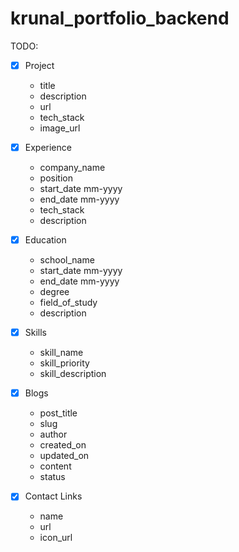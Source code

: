 # krunal_portfolio_backend

TODO:  

- [x] Project  
    - title
    - description
    - url
    - tech_stack
    - image_url

- [x] Experience  
    - company_name
    - position
    - start_date mm-yyyy
    - end_date mm-yyyy
    - tech_stack
    - description

- [x] Education
    - school_name
    - start_date mm-yyyy
    - end_date mm-yyyy
    - degree
    - field_of_study
    - description


- [x] Skills  
    - skill_name
    - skill_priority
    - skill_description

- [x] Blogs  
    - post_title
    - slug
    - author
    - created_on
    - updated_on
    - content
    - status

- [x] Contact Links  
    - name
    - url
    - icon_url
